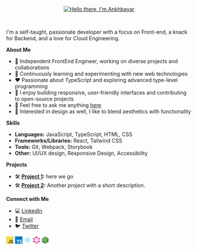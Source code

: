 <p align="center"><a href="https://anchan-portfolio.netlify.app/"><img width="80%" alt="Hello there, I'm Ankhbayar" src="" /></a></p>

<br />

I'm a self-taught, passionate developer with a focus on Front-end, a knack for Backend, and a love for Cloud Engineering.

**About Me**

- 💼 Independent FrontEnd Engineer, working on diverse projects and collaborations
- 🌱 Continuously learning and experimenting with new web technologies
- ❤️ Passionate about TypeScript and exploring advanced type-level programming
- 🚀 I enjoy building responsive, user-friendly interfaces and contributing to open-source projects
- 💬 Feel free to ask me anything [here](https://github.com/Anhaachan/Anhaachan/issues)
- 🎨 Interested in design as well, I like to blend aesthetics with functionality

**Skills**

- **Languages:** JavaScript, TypeScript, HTML, CSS
- **Frameworks/Libraries:** React, Tailwind CSS
- **Tools:** Git, Webpack, Storybook
- **Other:** UI/UX design, Responsive Design, Accessibility

**Projects**

- 🛠️ **[Project 1](https://github.com/your-username/project-1):** here we go
- 🛠️ **[Project 2](https://github.com/your-username/project-2):** Another project with a short description.

**Connect with Me**

- 💻 [LinkedIn](https://linkedin.com/in/your-profile)
- 📧 [Email](mailto:your.email@example.com)
- 🐦 [Twitter](https://twitter.com/your-username)

<code><img height="20" alt="javascript" src="https://raw.githubusercontent.com/github/explore/80688e429a7d4ef2fca1e82350fe8e3517d3494d/topics/javascript/javascript.png"></code>
<code><img height="20" alt="typescript" src="https://raw.githubusercontent.com/github/explore/80688e429a7d4ef2fca1e82350fe8e3517d3494d/topics/typescript/typescript.png"></code>
<code><img height="20" alt="react" src="https://raw.githubusercontent.com/github/explore/80688e429a7d4ef2fca1e82350fe8e3517d3494d/topics/react/react.png"></code>
<code><img height="20" alt="graphql" src="https://raw.githubusercontent.com/github/explore/5c058a388828bb5fde0bcafd4bc867b5bb3f26f3/topics/graphql/graphql.png"></code>
<code><img height="20" alt="nodejs" src="https://raw.githubusercontent.com/github/explore/80688e429a7d4ef2fca1e82350fe8e3517d3494d/topics/nodejs/nodejs.png"></code>    



